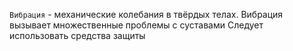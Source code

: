 `Вибрация` - механические колебания в твёрдых телах. 
Вибрация вызывает множественные проблемы с суставами
Следует использовать средства защиты